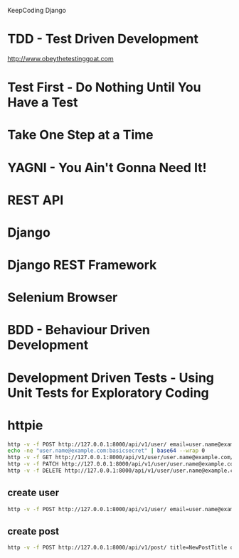 KeepCoding Django

# TDD - Test Driven Development

http://www.obeythetestinggoat.com

# Test First - Do Nothing Until You Have a Test

# Take One Step at a Time

# YAGNI - You Ain't Gonna Need It!

# REST API

# Django

# Django REST Framework

# Selenium Browser

# BDD - Behaviour Driven Development

# Development Driven Tests - Using Unit Tests for Exploratory Coding

# httpie

``` bash
http -v -f POST http://127.0.0.1:8000/api/v1/user/ email=user.name@example.com password=basicsecret is_admin=False
echo -ne "user.name@example.com:basicsecret" | base64 --wrap 0
http -v -f GET http://127.0.0.1:8000/api/v1/user/user.name@example.com/ 'Authorization: Basic dXNlci5uYW1lQGV4YW1wbGUuY29tOmJhc2ljc2VjcmV0'
http -v -f PATCH http://127.0.0.1:8000/api/v1/user/user.name@example.com/ email=user.name@example.com is_admin=True 'Authorization: Basic dXNlci5uYW1lQGV4YW1wbGUuY29tOmJhc2ljc2VjcmV0'
http -v -f DELETE http://127.0.0.1:8000/api/v1/user/user.name@example.com/ 'Authorization: Basic dXNlci5uYW1lQGV4YW1wbGUuY29tOmJhc2ljc2VjcmV0'
```

## create user

```bash
http -v -f POST http://127.0.0.1:8000/api/v1/user/ email=user.name@example.com password=basicsecret is_admin=False
```

## create post

```bash
http -v -f POST http://127.0.0.1:8000/api/v1/post/ title=NewPostTitle owner='user.name@example.com'
```
